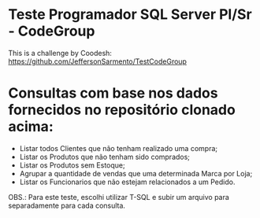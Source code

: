 # Teste Programador SQL Server Pl/Sr - CodeGroup

This is a challenge by Coodesh: https://github.com/JeffersonSarmento/TestCodeGroup

# Consultas com base nos dados fornecidos no repositório clonado acima:

- Listar todos Clientes que não tenham realizado uma compra;
- Listar os Produtos que não tenham sido comprados;
- Listar os Produtos sem Estoque;
- Agrupar a quantidade de vendas que uma determinada Marca por Loja;
- Listar os Funcionarios que não estejam relacionados a um Pedido.

OBS.: Para este teste, escolhi utilizar T-SQL e subir um arquivo para separadamente para cada consulta.
